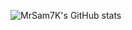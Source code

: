 ![MrSam7K's GitHub stats](https://github-readme-stats.vercel.app/api?username=MrSam7K&show_icons=true&theme=transparent)
